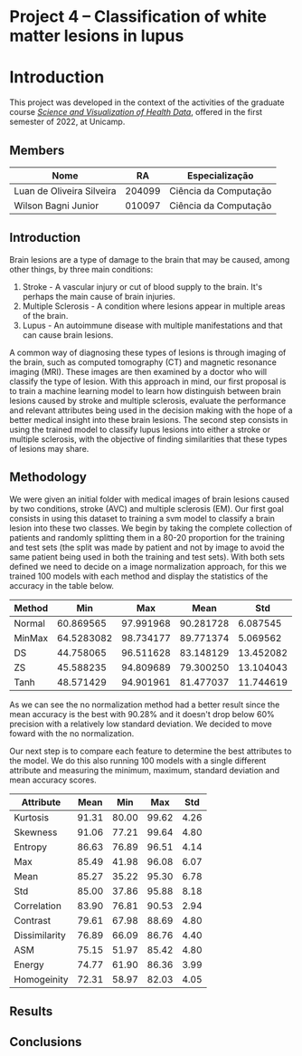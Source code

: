 # Project 4 – Classification of white matter lesions in lupus

# Introduction

This project was developed in the context of the activities of the graduate course [_Science and Visualization of Health Data_](https://ds4h.org/), offered in the first semester of 2022, at Unicamp.

## Members


<div align="center">
	
	
Nome | RA | Especialização
----|--|-----
Luan de Oliveira Silveira | 204099 | Ciência da Computação
Wilson Bagni Junior | 010097 | Ciência da Computação
</div>

## Introduction

Brain lesions are a type of damage to the brain that may be caused, among other things, by three main conditions:

1. Stroke - A vascular injury or cut of blood supply to the brain. It's perhaps the main cause of brain injuries.
2. Multiple Sclerosis - A condition where lesions appear in multiple areas of the brain.
3. Lupus - An autoimmune disease with multiple manifestations and that can cause brain lesions.

A common way of diagnosing these types of lesions is through imaging of the brain, such as computed tomography (CT) and magnetic resonance imaging (MRI). These images are then examined by a doctor who will classify the type of lesion. With this approach in mind, our first proposal is to train a machine learning model to learn how distinguish between brain lesions caused by stroke and multiple sclerosis, evaluate the performance and relevant attributes being used in the decision making with the hope of a better medical insight into these brain lesions. The second step consists in using the trained model to classify lupus lesions into either a stroke or multiple sclerosis, with the objective of finding similarities that these types of lesions may share.

## Methodology 

We were given an initial folder with medical images of brain lesions caused by two conditions, stroke (AVC) and multiple sclerosis (EM). Our first goal consists in using this dataset to training a svm model to classify a brain lesion into these two classes. We begin by taking the complete collection of patients and randomly splitting them in a 80-20 proportion for the training and test sets (the split was made by patient and not by image to avoid the same patient being used in both the training and test sets). With both sets defined we need to decide on a image normalization approach, for this we trained 100 models with each method and display the statistics of the accuracy in the table below.

<div align="center">
  
Method|Min|Max|Mean|Std
-|-|-|-|-
Normal|60.869565|97.991968|90.281728|6.087545
MinMax|64.5283082|98.734177|89.771374|5.069562
DS|44.758065|96.511628|83.148129|13.452082
ZS|45.588235|94.809689|79.300250|13.104043
Tanh|48.571429|94.901961|81.477037|11.744619
 </div> 
 
As we can see the no normalization method had a better result since the mean accuracy is the best with 90.28% and it doesn't drop below 60% precision with a relatively low standard deviation. We decided to move foward with the no normalization.

Our next step is to compare each feature to determine the best attributes to the model. We do this also running 100 models with a single different attribute and measuring the minimum, maximum, standard deviation and mean accuracy scores.

Attribute|Mean|Min|Max|Std
-|-|-|-|-
Kurtosis|91.31|80.00|99.62|4.26
Skewness|91.06|77.21|99.64|4.80
Entropy|86.63|76.89|96.51|4.14
Max|85.49|41.98|96.08|6.07
Mean|85.27|35.22|95.30|6.78
Std|85.00|37.86|95.88|8.18
Correlation|83.90|76.81|90.53|2.94
Contrast|79.61|67.98|88.69|4.80
Dissimilarity|76.89|66.09|86.76|4.40
ASM|75.15|51.97|85.42|4.80
Energy|74.77|61.90|86.36|3.99
Homogeinity|72.31|58.97|82.03|4.05


## Results

## Conclusions




